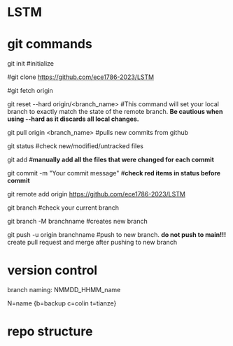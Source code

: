 # LSTM

# git commands
git init	#initialize

#git clone https://github.com/ece1786-2023/LSTM

#git fetch origin

git reset --hard origin/<branch_name> #This command will set your local branch to exactly match the state of the remote branch. **Be cautious when using --hard as it discards all local changes.**

git pull origin <branch_name> #pulls new commits from github

git status	#check new/modified/untracked files

git add <file1> <file2> #**manually add all the files that were changed for each commit** 

git commit -m "Your commit message" #**check red items in status before commit**

git remote add origin https://github.com/ece1786-2023/LSTM

git branch	#check your current branch

git branch -M branchname #creates new branch

git push -u origin branchname #push to new branch. **do not push to main!!!** create pull request and merge after pushing to new branch


# version control 
branch naming: NMMDD_HHMM_name

N=name {b=backup c=colin t=tianze}

# repo structure
